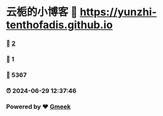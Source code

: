 # 云栀的小博客 :link: https://yunzhi-tenthofadis.github.io 
### :page_facing_up: [2](https://yunzhi-tenthofadis.github.io/tag.html) 
### :speech_balloon: 1 
### :hibiscus: 5367 
### :alarm_clock: 2024-06-29 12:37:46 
### Powered by :heart: [Gmeek](https://github.com/Meekdai/Gmeek)
